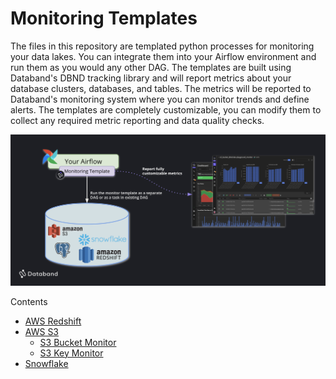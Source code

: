 # Monitoring Templates
The files in this repository are templated python processes for monitoring your data lakes. You can integrate them into your Airflow environment and run them as you would any other DAG. The templates are built using Databand's DBND tracking library and will report metrics about your database clusters, databases, and tables. The metrics will be reported to Databand's monitoring system where you can monitor trends and define alerts. The templates are completely customizable, you can modify them to collect any required metric reporting and data quality checks.

![Monitoring Template Overview](https://raw.githubusercontent.com/kalebinn/dbnd_doc_resources/main/MonitoringTemplatesOverview.png)

Contents
- [AWS Redshift](.)
- [AWS S3](./AWS_S3/)
    - [S3 Bucket Monitor](./AWS_S3/)
    - [S3 Key Monitor](./AWS_S3/)
- [Snowflake](.)
